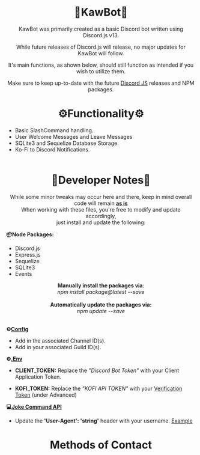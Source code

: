 <div align="center">
  <center><h1>🤖KawBot🤖</h1></center>
</div>
<div align="center"><center>
<p>KawBot was primarily created as a basic Discord bot written using Discord.js v13. <br>

While future releases of Discord.js will release, no major updates for KawBot will follow.

It's main functions, as shown below, should still function as intended if you wish to utilize them.

Make sure to keep up-to-date with the future [Discord JS](https://discord.js.org/) releases and NPM packages.
</p></center></div>

<div align="center">
  <center><h1>⚙Functionality⚙</h1></center>
</div>

- Basic SlashCommand handling.<br> 
- User Welcome Messages and Leave Messages<br>
- SQLite3 and Sequelize Database Storage.<br> 
- Ko-Fi to Discord Notifications.<br><br>


<div align="center">
  <center><h1>📝Developer Notes📝</h1></center>
</div>

<div align="center"><center><p> 
While some minor tweaks may occur here and there, keep in mind overall code will remain <b><u>as is</u></b><br>
When working with these files, you're free to modify and update accordingly,<br>
just install and update the following:</p></center></div>

<b>📦Node Packages:</b>
- Discord.js 
- Express.js
- Sequelize
- SQLite3
- Events
<div align="center"><center><p> 

<b>Manually install the packages via</b>: <br><i>npm install package@latest --save</i> 
<br><br><b>Automatically update the packages via:</b> <br><i>npm update --save </i> <br><br>
</p></center></div>

<b>⚙[Config](https://github.com/Krowatic/KawBot/blob/main/config.json) </b>

- Add in the associated Channel ID(s).
- Add in your associated Guild ID(s).

<b>⚙[.Env](https://github.com/Krowatic/KawBot/blob/main/.env)</b>

- <b>CLIENT_TOKEN:</b> Replace the <i>"Discord Bot Token"</i> with your Client Application Token.

- <b>KOFI_TOKEN:</b> Replace the <i>"KOFI API TOKEN"</i> with your [Verification Token](https://ko-fi.com/manage/webhooks?src=sidemenu) (under Advanced)

<b>💻[Joke Command API](https://github.com/Krowatic/KawBot/blob/main/SlashCommands/joke.js)</b>

- Update the <b>'User-Agent': 'string'</b> header with your username. [Example](https://icanhazdadjoke.com/api#custom-user-agent)

<div align="center">
  <center><h1> Methods of Contact</h1></center>
</div>
